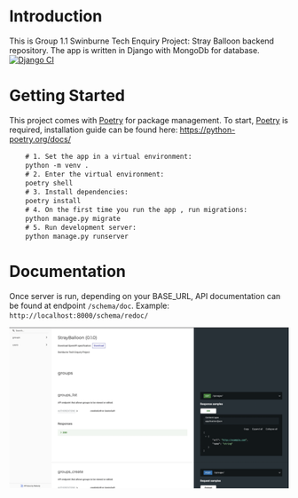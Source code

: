 # Introduction

This is Group 1.1 Swinburne Tech Enquiry Project: Stray Balloon backend repository.
The app is written in Django with MongoDb for database.
[![Django CI](https://github.com/longphung/strayballoon-be/actions/workflows/django.yml/badge.svg?branch=main)](https://github.com/longphung/strayballoon-be/actions/workflows/django.yml)

# Getting Started

This project comes with [Poetry][1] for package management.
To start, [Poetry][1] is required, installation guide can be found here: https://python-poetry.org/docs/

```shell
    # 1. Set the app in a virtual environment:
    python -m venv .
    # 2. Enter the virtual environment:
    poetry shell
    # 3. Install dependencies:
    poetry install
    # 4. On the first time you run the app , run migrations:
    python manage.py migrate
    # 5. Run development server:
    python manage.py runserver
```

# Documentation

Once server is run, depending on your BASE_URL, API documentation can be found at endpoint `/schema/doc`. Example:
`http://localhost:8000/schema/redoc/`

![Documentation UI Example](docs/images/documentation-ui-example.png)

[1]: https://python-poetry.org/
